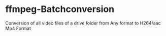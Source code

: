 # ffmpeg-Batchconversion
Conversion of all video files of a drive folder from Any format to H264/aac Mp4 Format

